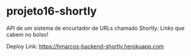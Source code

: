 # projeto16-shortly
 API de um sistema de encurtador de URLs chamado Shortly: Links que cabem no bolso!

Deploy Link: https://hmarcos-backend-shortly.herokuapp.com